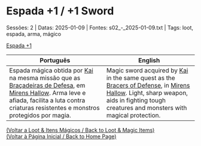 
# Espada +1 / +1 Sword

Sessões: 2 | Datas: 2025-01-09 | Fontes: s02_-_2025-01-09.txt | Tags: loot, espada, arma, mágico

[Espada +1](espada_mais_um.png)

| Português | English |
|-----------|---------|
| Espada mágica obtida por [Kai](kai.md) na mesma missão que as [Braçadeiras de Defesa](bracers_of_defense.md), em [Mirens Hallow](mirens_hallow.md). Arma leve e afiada, facilita a luta contra criaturas resistentes e monstros protegidos por magia. | Magic sword acquired by [Kai](kai.md) in the same quest as the [Bracers of Defense](bracers_of_defense.md), in [Mirens Hallow](mirens_hallow.md). Light, sharp weapon, aids in fighting tough creatures and monsters with magical protection. |

[(Voltar a Loot & Itens Mágicos / Back to Loot & Magic Items)](loot.md)  
[(Voltar à Página Inicial / Back to Home Page)](home.md)

























